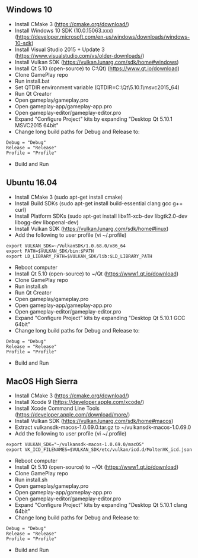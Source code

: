 Windows 10
----------
- Install CMake 3                            (https://cmake.org/download/)
- Install Windows 10 SDK (10.0.15063.xxx)    (https://developer.microsoft.com/en-us/windows/downloads/windows-10-sdk)
- Install Visual Studio 2015 + Update 3      (https://www.visualstudio.com/vs/older-downloads/)
- Install Vulkan SDK                         (https://vulkan.lunarg.com/sdk/home#windows)
- Install Qt 5.10 (open-source) to C:\Qt)    (https://www.qt.io/download)
- Clone GamePlay repo
- Run install.bat
- Set QTDIR environment variable             (QTDIR=C:\Qt\5.10.1\msvc2015_64)
- Run Qt Creator
- Open gameplay/gameplay.pro
- Open gameplay-app/gameplay-app.pro
- Open gameplay-editor/gameplay-editor.pro
- Expand "Configure Project" kits by expanding "Desktop Qt 5.10.1 MSVC2015 64bit"
- Change long build paths for Debug and Release to:
```
Debug = "Debug"
Release = "Release"
Profile = "Profile"
```
- Build and Run

Ubuntu 16.04
------------
- Install CMake 3                           (sudo apt-get install cmake)
- Install Build SDKs                        (sudo apt-get install build-essential clang gcc g++ curl)
- Install Platform SDKs                     (sudo apt-get install libx11-xcb-dev libgtk2.0-dev libogg-dev libopenal-dev)
- Install Vulkan SDK                        (https://vulkan.lunarg.com/sdk/home#linux)
- Add the following to user profile         (vi ~/.profile)
```
export VULKAN_SDK=~/VulkanSDK/1.0.68.0/x86_64 
export PATH=$VULKAN_SDK/bin:$PATH
export LD_LIBRARY_PATH=$VULKAN_SDK/lib:$LD_LIBRARY_PATH
```
- Reboot computer
- Install Qt 5.10 (open-source) to ~/Qt     (https://www1.qt.io/download)
- Clone GamePlay repo
- Run install.sh
- Run Qt Creator
- Open gameplay/gameplay.pro
- Open gameplay-app/gameplay-app.pro
- Open gameplay-editor/gameplay-editor.pro
- Expand "Configure Project" kits by expanding "Desktop Qt 5.10.1 GCC 64bit"
- Change long build paths for Debug and Release to:
```
Debug = "Debug"
Release = "Release"
Profile = "Profile"
```
- Build and Run

MacOS High Sierra
-----------------
- Install CMake 3                           (https://cmake.org/download/)
- Install Xcode 9                           (https://developer.apple.com/xcode/)
- Install Xcode Command Line Tools          (https://developer.apple.com/download/more/)
- Install Vulkan SDK                        (https://vulkan.lunarg.com/sdk/home#macos)
- Extract vulkansdk-macos-1.0.69.0.tar.gz to ~/vulkansdk-macos-1.0.69.0
- Add the following to user profile         (vi ~/.profile)
```
export VULKAN_SDK="~/vulkansdk-macos-1.0.69.0/macOS"
export VK_ICD_FILENAMES=$VULKAN_SDK/etc/vulkan/icd.d/MoltenVK_icd.json
```
- Reboot computer
- Install Qt 5.10 (open-source) to ~/Qt     (https://www1.qt.io/download)
- Clone GamePlay repo
- Run install.sh
- Open gameplay/gameplay.pro
- Open gameplay-app/gameplay-app.pro
- Open gameplay-editor/gameplay-editor.pro
- Expand "Configure Project" kits by expanding "Desktop Qt 5.10.1 clang 64bit"
- Change long build paths for Debug and Release to:
```
Debug = "Debug"
Release = "Release"
Profile = "Profile"
```
- Build and Run
